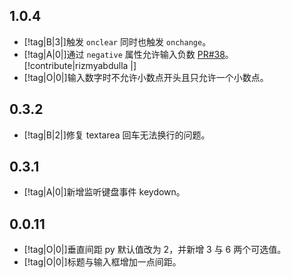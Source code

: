 ## 1.0.4

- [!tag|B|3|]触发 `onclear` 同时也触发 `onchange`。
- [!tag|A|0|]通过 `negative` 属性允许输入负数 [PR#38](https://github.com/any-tdf/stdf/pull/38)。[!contribute|rizmyabdulla |]
- [!tag|O|0|]输入数字时不允许小数点开头且只允许一个小数点。

## 0.3.2

- [!tag|B|2|]修复 textarea 回车无法换行的问题。

## 0.3.1

- [!tag|A|0|]新增监听键盘事件 keydown。

## 0.0.11

- [!tag|O|0|]垂直间距 py 默认值改为 2，并新增 3 与 6 两个可选值。
- [!tag|O|0|]标题与输入框增加一点间距。
